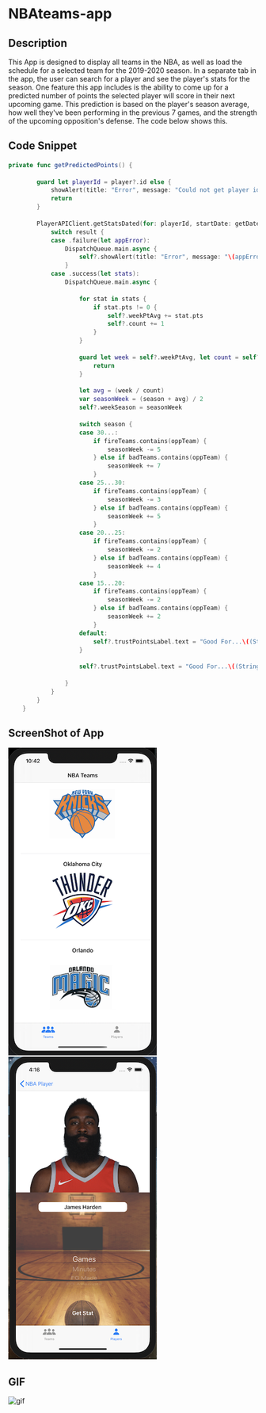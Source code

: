 # NBAteams-app

## Description

This App is designed to display all teams in the NBA, as well as load the schedule for a selected team for the 2019-2020 season. In a separate tab in the app, the user can search for a player and see the player's stats for the season. One feature this app includes is the ability to come up for a predicted number of points the selected player will score in their next upcoming game. This prediction is based on the player's season average, how well they've been performing in the previous 7 games, and the strength of the upcoming opposition's defense. The code below shows this.

## Code Snippet

```swift
private func getPredictedPoints() {
        
        guard let playerId = player?.id else {
            showAlert(title: "Error", message: "Could not get player id.")
            return
        }
        
        PlayerAPIClient.getStatsDated(for: playerId, startDate: getDateLastWeek(), endDate: date) { [weak self] (result) in
            switch result {
            case .failure(let appError):
                DispatchQueue.main.async {
                    self?.showAlert(title: "Error", message: "\(appError)")
                }
            case .success(let stats):
                DispatchQueue.main.async {
                    
                    for stat in stats {
                        if stat.pts != 0 {
                            self?.weekPtAvg += stat.pts
                            self?.count += 1
                        }
                    }
                    
                    guard let week = self?.weekPtAvg, let count = self?.count, let season = self?.seasonAvg, let oppTeam = self?.opposition, let fireTeams = self?.goodTeams, let badTeams = self?.trashTeams else {
                        return
                    }
                    
                    let avg = (week / count)
                    var seasonWeek = (season + avg) / 2
                    self?.weekSeason = seasonWeek
                    
                    switch season {
                    case 30...:
                        if fireTeams.contains(oppTeam) {
                            seasonWeek -= 5
                        } else if badTeams.contains(oppTeam) {
                            seasonWeek += 7
                        }
                    case 25...30:
                        if fireTeams.contains(oppTeam) {
                            seasonWeek -= 3
                        } else if badTeams.contains(oppTeam) {
                            seasonWeek += 5
                        }
                    case 20...25:
                        if fireTeams.contains(oppTeam) {
                            seasonWeek -= 2
                        } else if badTeams.contains(oppTeam) {
                            seasonWeek += 4
                        }
                    case 15...20:
                        if fireTeams.contains(oppTeam) {
                            seasonWeek -= 2
                        } else if badTeams.contains(oppTeam) {
                            seasonWeek += 2
                        }
                    default:
                        self?.trustPointsLabel.text = "Good For...\((String(format: "%.0f", seasonWeek)))"
                    }
                    
                    self?.trustPointsLabel.text = "Good For...\((String(format: "%.0f", seasonWeek)))"
                    
                }
            }
        }
    }
```

## ScreenShot of App

![teamsTable1](Assets/teamsTable1.png)
![playerController](Assets/playerController.png)


## GIF

![gif](Assets/nba-app.gif)
